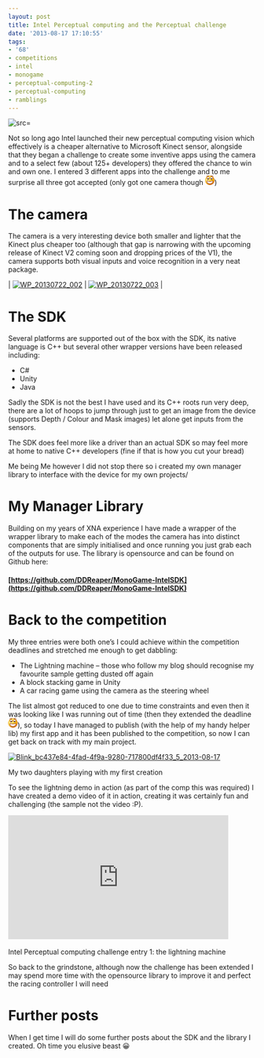 ```yaml
---
layout: post
title: Intel Perceptual computing and the Perceptual challenge
date: '2013-08-17 17:10:55'
tags:
- '68'
- competitions
- intel
- monogame
- perceptual-computing-2
- perceptual-computing
- ramblings
---
```


![src=]()

Not so long ago Intel launched their new perceptual computing vision which effectively is a cheaper alternative to Microsoft Kinect sensor, alongside that they began a challenge to create some inventive apps using the camera and to a select few (about 125+ developers) they offered the chance to win and own one.  I entered 3 different apps into the challenge and to me surprise all three got accepted (only got one camera though ![Open-mouthed smile](/Images/wordpress/2013/08/wlEmoticon-openmouthedsmile1.png))

# The camera

The camera is a very interesting device both smaller and lighter that the Kinect plus cheaper too (although that gap is narrowing with the upcoming release of Kinect V2 coming soon and dropping prices of the V1), the camera supports both visual inputs and voice recognition in a very neat package.

| [![WP_20130722_002](/Images/wordpress/2013/08/WP_20130722_002_thumb.jpg "WP\_20130722\_002")](/Images/wordpress/2013/08/WP_20130722_002.jpg) | [![WP_20130722_003](/Images/wordpress/2013/08/WP_20130722_003_thumb.jpg "WP\_20130722\_003")](/Images/wordpress/2013/08/WP_20130722_003.jpg) |

# The SDK

Several platforms are supported out of the box with the SDK, its native language is C++ but several other wrapper versions have been released including:

- C#
- Unity
- Java

Sadly the SDK is not the best I have used and its C++ roots run very deep, there are a lot of hoops to jump through just to get an image from the device (supports Depth / Colour and Mask images) let alone get inputs from the sensors.

The SDK does feel more like a driver than an actual SDK so may feel more at home to native C++ developers (fine if that is how you cut your bread)

Me being Me however I did not stop there so i created my own manager library to interface with the device for my own projects/

# My Manager Library

Building on my years of XNA experience I have made a wrapper of the wrapper library to make each of the modes the camera has into distinct components that are simply initialised and once running you just grab each of the outputs for use.  The library is opensource and can be found on Github here:

#### [https://github.com/DDReaper/MonoGame-IntelSDK](https://github.com/DDReaper/MonoGame-IntelSDK)

# Back to the competition

My three entries were both one’s I could achieve within the competition deadlines and stretched me enough to get dabbling:

- The Lightning machine – those who follow my blog should recognise my favourite sample getting dusted off again
- A block stacking game in Unity
- A car racing game using the camera as the steering wheel

The list almost got reduced to one due to time constraints and even then it was looking like I was running out of time (then they extended the deadline ![Open-mouthed smile](/Images/wordpress/2013/08/wlEmoticon-openmouthedsmile1.png)), so today I have managed to publish (with the help of my handy helper lib) my first app and it has been published to the competition, so now I can get back on track with my main project.

[![Blink_bc437e84-4fad-4f9a-9280-717800df4f33_5_2013-08-17](/Images/wordpress/2013/08/Blink_bc437e84-4fad-4f9a-9280-717800df4f33_5_2013-08-17_thumb.jpg "Blink\_bc437e84-4fad-4f9a-9280-717800df4f33\_5\_2013-08-17")](/Images/wordpress/2013/08/Blink_bc437e84-4fad-4f9a-9280-717800df4f33_5_2013-08-17.jpg)

My two daughters playing with my first creation

To see the lightning demo in action (as part of the comp this was required) I have created a demo video of it in action, creating it was certainly fun and challenging (the sample not the video :P).

<object width="448" height="252" classid="clsid:d27cdb6e-ae6d-11cf-96b8-444553540000" codebase="http://download.macromedia.com/pub/shockwave/cabs/flash/swflash.cab#version=6,0,40,0"><param name="src" value="http://www.youtube.com/v/CEUjkvGFvJ0?hl=en&amp;hd=1">
<embed width="448" height="252" type="application/x-shockwave-flash" src="http://www.youtube.com/v/CEUjkvGFvJ0?hl=en&amp;hd=1"></embed></object>

Intel Perceptual computing challenge entry 1: the lightning machine

So back to the grindstone, although now the challenge has been extended I may spend more time with the opensource library to improve it and perfect the racing controller I will need

# Further posts

When I get time I will do some further posts about the SDK and the library I created.  Oh time you elusive beast 😀


